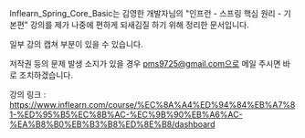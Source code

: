 Inflearn_Spring_Core_Basic는 김영한 개발자님의  "인프런 - 스프링 핵심 원리 - 기본편" 강의를 제가 나중에 편하게 되새김질 하기 위해 정리한 문서입니다.

일부 강의 캡쳐 부분이 있을 수 있습니다.

저작권 등의 문제 발생 소지가 있을 경우 pms9725@gmail.com으로 메일 주시면 바로 조치하겠습니다.

강의 링크 : https://www.inflearn.com/course/%EC%8A%A4%ED%94%84%EB%A7%81-%ED%95%B5%EC%8B%AC-%EC%9B%90%EB%A6%AC-%EA%B8%B0%EB%B3%B8%ED%8E%B8/dashboard

